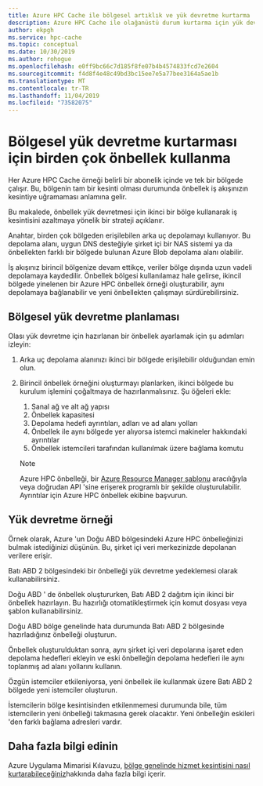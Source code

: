 ```yaml
---
title: Azure HPC Cache ile bölgesel artıklık ve yük devretme kurtarma
description: Azure HPC Cache ile olağanüstü durum kurtarma için yük devretme özellikleri sağlama teknikleri
author: ekpgh
ms.service: hpc-cache
ms.topic: conceptual
ms.date: 10/30/2019
ms.author: rohogue
ms.openlocfilehash: e0ff9bc66c7d185f8fe07b4b4574833fcd7e2604
ms.sourcegitcommit: f4d8f4e48c49bd3bc15ee7e5a77bee3164a5ae1b
ms.translationtype: MT
ms.contentlocale: tr-TR
ms.lasthandoff: 11/04/2019
ms.locfileid: "73582075"
---
```

# <a name="use-multiple-caches-for-regional-failover-recovery"></a>Bölgesel yük devretme kurtarması için birden çok önbellek kullanma

Her Azure HPC Cache örneği belirli bir abonelik içinde ve tek bir bölgede çalışır. Bu, bölgenin tam bir kesinti olması durumunda önbellek iş akışınızın kesintiye uğramaması anlamına gelir.

Bu makalede, önbellek yük devretmesi için ikinci bir bölge kullanarak iş kesintisini azaltmaya yönelik bir strateji açıklanır.

Anahtar, birden çok bölgeden erişilebilen arka uç depolamayı kullanıyor. Bu depolama alanı, uygun DNS desteğiyle şirket içi bir NAS sistemi ya da önbellekten farklı bir bölgede bulunan Azure Blob depolama alanı olabilir.

İş akışınız birincil bölgenize devam ettikçe, veriler bölge dışında uzun vadeli depolamaya kaydedilir. Önbellek bölgesi kullanılamaz hale gelirse, ikincil bölgede yinelenen bir Azure HPC önbellek örneği oluşturabilir, aynı depolamaya bağlanabilir ve yeni önbellekten çalışmayı sürdürebilirsiniz.

## <a name="planning-for-regional-failover"></a>Bölgesel yük devretme planlaması

Olası yük devretme için hazırlanan bir önbellek ayarlamak için şu adımları izleyin:

1. Arka uç depolama alanınızı ikinci bir bölgede erişilebilir olduğundan emin olun.
1. Birincil önbellek örneğini oluşturmayı planlarken, ikinci bölgede bu kurulum işlemini çoğaltmaya de hazırlanmalısınız. Şu öğeleri ekle:

   1. Sanal ağ ve alt ağ yapısı
   1. Önbellek kapasitesi
   1. Depolama hedefi ayrıntıları, adları ve ad alanı yolları
   1. Önbellek ile aynı bölgede yer alıyorsa istemci makineler hakkındaki ayrıntılar
   1. Önbellek istemcileri tarafından kullanılmak üzere bağlama komutu

   > [!NOTE]
   > Azure HPC önbelleği, bir [Azure Resource Manager şablonu](../azure-resource-manager/template-deployment-overview.md) aracılığıyla veya doğrudan API 'sine erişerek programlı bir şekilde oluşturulabilir. Ayrıntılar için Azure HPC önbellek ekibine başvurun.

## <a name="failover-example"></a>Yük devretme örneği

Örnek olarak, Azure 'un Doğu ABD bölgesindeki Azure HPC önbelleğinizi bulmak istediğinizi düşünün. Bu, şirket içi veri merkezinizde depolanan verilere erişir.

Batı ABD 2 bölgesindeki bir önbelleği yük devretme yedeklemesi olarak kullanabilirsiniz.

Doğu ABD ' de önbellek oluştururken, Batı ABD 2 dağıtım için ikinci bir önbellek hazırlayın. Bu hazırlığı otomatikleştirmek için komut dosyası veya şablon kullanabilirsiniz.

Doğu ABD bölge genelinde hata durumunda Batı ABD 2 bölgesinde hazırladığınız önbelleği oluşturun.

Önbellek oluşturulduktan sonra, aynı şirket içi veri depolarına işaret eden depolama hedefleri ekleyin ve eski önbelleğin depolama hedefleri ile aynı toplanmış ad alanı yollarını kullanın.

Özgün istemciler etkileniyorsa, yeni önbellek ile kullanmak üzere Batı ABD 2 bölgede yeni istemciler oluşturun.

İstemcilerin bölge kesintisinden etkilenmemesi durumunda bile, tüm istemcilerin yeni önbelleği takmasına gerek olacaktır. Yeni önbelleğin eskileri 'den farklı bağlama adresleri vardır.

## <a name="learn-more"></a>Daha fazla bilgi edinin

Azure Uygulama Mimarisi Kılavuzu, [bölge genelinde hizmet kesintisini nasıl kurtarabileceğiniz](<https://docs.microsoft.com/azure/architecture/resiliency/recovery-loss-azure-region>)hakkında daha fazla bilgi içerir.
<!-- this should be an internal link instead of a URL but I can't find the tree  -->
